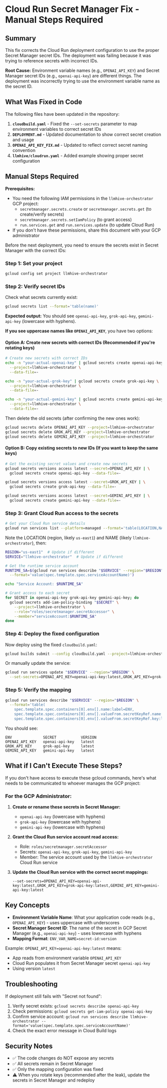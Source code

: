 # Cloud Run Secret Manager Fix - Manual Steps Required

## Summary

This fix corrects the Cloud Run deployment configuration to use the proper Secret Manager secret IDs. The deployment was failing because it was trying to reference secrets with incorrect IDs.

**Root Cause:** Environment variable names (e.g., `OPENAI_API_KEY`) and Secret Manager secret IDs (e.g., `openai-api-key`) are different things. The deployment was incorrectly trying to use the environment variable name as the secret ID.

## What Was Fixed in Code

The following files have been updated in the repository:

1. **`cloudbuild.yaml`** - Fixed the `--set-secrets` parameter to map environment variables to correct secret IDs
2. **`DEPLOYMENT.md`** - Updated documentation to show correct secret creation and usage
3. **`OPENAI_API_KEY_FIX.md`** - Updated to reflect correct secret naming convention
4. **`llmhive/cloudrun.yaml`** - Added example showing proper secret configuration

## Manual Steps Required

**Prerequisites:**
- You need the following IAM permissions in the `llmhive-orchestrator` GCP project:
  - `secretmanager.secrets.create` or `secretmanager.secrets.get` (to create/verify secrets)
  - `secretmanager.secrets.setIamPolicy` (to grant access)
  - `run.services.get` and `run.services.update` (to update Cloud Run)
- If you don't have these permissions, share this document with your GCP administrator

Before the next deployment, you need to ensure the secrets exist in Secret Manager with the correct IDs:

### Step 1: Set your project

```bash
gcloud config set project llmhive-orchestrator
```

### Step 2: Verify secret IDs

Check what secrets currently exist:

```bash
gcloud secrets list --format='table(name)'
```

**Expected output:** You should see `openai-api-key`, `grok-api-key`, `gemini-api-key` (lowercase with hyphens).

**If you see uppercase names like `OPENAI_API_KEY`**, you have two options:

#### Option A: Create new secrets with correct IDs (Recommended if you're rotating keys)

```bash
# Create new secrets with correct IDs
echo -n "your-actual-openai-key" | gcloud secrets create openai-api-key \
  --project=llmhive-orchestrator \
  --data-file=-

echo -n "your-actual-grok-key" | gcloud secrets create grok-api-key \
  --project=llmhive-orchestrator \
  --data-file=-

echo -n "your-actual-gemini-key" | gcloud secrets create gemini-api-key \
  --project=llmhive-orchestrator \
  --data-file=-
```

Then delete the old secrets (after confirming the new ones work):
```bash
gcloud secrets delete OPENAI_API_KEY --project=llmhive-orchestrator
gcloud secrets delete GROK_API_KEY --project=llmhive-orchestrator
gcloud secrets delete GEMINI_API_KEY --project=llmhive-orchestrator
```

#### Option B: Copy existing secrets to new IDs (If you want to keep the same keys)

```bash
# Get the existing secret values and create new secrets
gcloud secrets versions access latest --secret=OPENAI_API_KEY | \
  gcloud secrets create openai-api-key --data-file=-

gcloud secrets versions access latest --secret=GROK_API_KEY | \
  gcloud secrets create grok-api-key --data-file=-

gcloud secrets versions access latest --secret=GEMINI_API_KEY | \
  gcloud secrets create gemini-api-key --data-file=-
```

### Step 3: Grant Cloud Run access to the secrets

```bash
# Get your Cloud Run service details
gcloud run services list --platform=managed --format='table(LOCATION,NAME,URL)'
```

Note the LOCATION (region, likely `us-east1`) and NAME (likely `llmhive-orchestrator`), then:

```bash
REGION="us-east1"  # Update if different
SERVICE="llmhive-orchestrator"  # Update if different

# Get the runtime service account
RUNTIME_SA=$(gcloud run services describe "$SERVICE" --region="$REGION" \
  --format='value(spec.template.spec.serviceAccountName)')

echo "Service Account: $RUNTIME_SA"

# Grant access to each secret
for SECRET in openai-api-key grok-api-key gemini-api-key; do
  gcloud secrets add-iam-policy-binding "$SECRET" \
    --project=llmhive-orchestrator \
    --role="roles/secretmanager.secretAccessor" \
    --member="serviceAccount:$RUNTIME_SA"
done
```

### Step 4: Deploy the fixed configuration

Now deploy using the fixed `cloudbuild.yaml`:

```bash
gcloud builds submit --config cloudbuild.yaml --project=llmhive-orchestrator
```

Or manually update the service:

```bash
gcloud run services update "$SERVICE" --region="$REGION" \
  --set-secrets=OPENAI_API_KEY=openai-api-key:latest,GROK_API_KEY=grok-api-key:latest,GEMINI_API_KEY=gemini-api-key:latest
```

### Step 5: Verify the mapping

```bash
gcloud run services describe "$SERVICE" --region="$REGION" \
  --format='table(
    spec.template.spec.containers[0].env[].name:label=ENV,
    spec.template.spec.containers[0].env[].valueFrom.secretKeyRef.name:label=SECRET,
    spec.template.spec.containers[0].env[].valueFrom.secretKeyRef.key:label=VERSION)'
```

You should see:
```
ENV              SECRET           VERSION
OPENAI_API_KEY   openai-api-key   latest
GROK_API_KEY     grok-api-key     latest
GEMINI_API_KEY   gemini-api-key   latest
```

## What if I Can't Execute These Steps?

If you don't have access to execute these gcloud commands, here's what needs to be communicated to whoever manages the GCP project:

### For the GCP Administrator:

1. **Create or rename these secrets in Secret Manager:**
   - `openai-api-key` (lowercase with hyphens)
   - `grok-api-key` (lowercase with hyphens)
   - `gemini-api-key` (lowercase with hyphens)

2. **Grant the Cloud Run service account read access:**
   - Role: `roles/secretmanager.secretAccessor`
   - Secrets: `openai-api-key`, `grok-api-key`, `gemini-api-key`
   - Member: The service account used by the `llmhive-orchestrator` Cloud Run service

3. **Update the Cloud Run service with the correct secret mappings:**
   ```
   --set-secrets=OPENAI_API_KEY=openai-api-key:latest,GROK_API_KEY=grok-api-key:latest,GEMINI_API_KEY=gemini-api-key:latest
   ```

## Key Concepts

- **Environment Variable Name**: What your application code reads (e.g., `OPENAI_API_KEY`) - uses uppercase with underscores
- **Secret Manager Secret ID**: The name of the secret in GCP Secret Manager (e.g., `openai-api-key`) - uses lowercase with hyphens
- **Mapping Format**: `ENV_VAR_NAME=secret-id:version`

Example: `OPENAI_API_KEY=openai-api-key:latest` means:
- App reads from environment variable `OPENAI_API_KEY`
- Cloud Run populates it from Secret Manager secret `openai-api-key`
- Using version `latest`

## Troubleshooting

If deployment still fails with "Secret not found":

1. Verify secret exists: `gcloud secrets describe openai-api-key`
2. Check permissions: `gcloud secrets get-iam-policy openai-api-key`
3. Confirm service account: `gcloud run services describe llmhive-orchestrator --format='value(spec.template.spec.serviceAccountName)'`
4. Check the exact error message in Cloud Build logs

## Security Notes

- ✅ The code changes do NOT expose any secrets
- ✅ All secrets remain in Secret Manager
- ✅ Only the mapping configuration was fixed
- ⚠️ When you rotate keys (recommended after the leak), update the secrets in Secret Manager and redeploy

